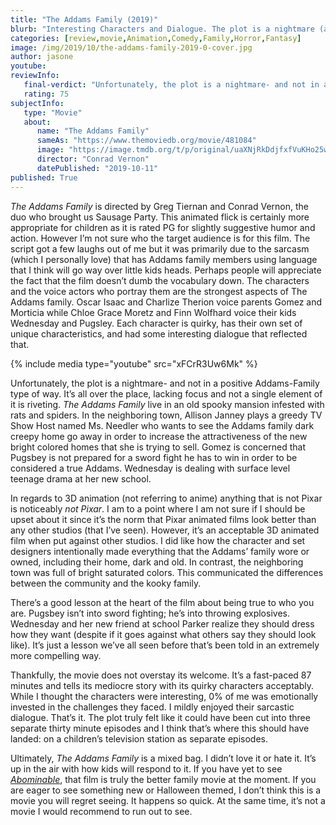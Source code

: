 ```yaml
---
title: "The Addams Family (2019)"
blurb: "Interesting Characters and Dialogue. The plot is a nightmare (and not in a good way)"
categories: [review,movie,Animation,Comedy,Family,Horror,Fantasy]
image: /img/2019/10/the-addams-family-2019-0-cover.jpg
author: jasone
youtube: 
reviewInfo:
   final-verdict: "Unfortunately, the plot is a nightmare- and not in a positive Addams-Family type of way. It’s all over the place, lacking focus and not a single element of it is riveting."
   rating: 75
subjectInfo:
   type: "Movie"
   about:
      name: "The Addams Family"
      sameAs: "https://www.themoviedb.org/movie/481084"
      image: "https://image.tmdb.org/t/p/original/uaXNjRkDdjfxfVuKHo25wkA6CiA.jpg"
      director: "Conrad Vernon"
      datePublished: "2019-10-11"
published: True
---
```


*The Addams Family* is directed by Greg Tiernan and Conrad Vernon, the duo who brought us Sausage Party. This animated flick is certainly more appropriate for children as it is rated PG for slightly suggestive humor and action. However I’m not sure who the target audience is for this film. The script got a few laughs out of me but it was primarily due to the sarcasm (which I personally love) that has Addams family members using language that I think will go way over little kids heads. Perhaps people will appreciate the fact that the film doesn’t dumb the vocabulary down. The characters and the voice actors who portray them are the strongest aspects of The Addams family. Oscar Isaac and Charlize Therion voice parents Gomez and Morticia while Chloe Grace Moretz and Finn Wolfhard voice their kids Wednesday and Pugsley. Each character is quirky, has their own set of unique characteristics, and had some interesting dialogue that reflected that. 

{% include media type="youtube" src="xFCrR3Uw6Mk" %}

Unfortunately, the plot is a nightmare- and not in a positive Addams-Family type of way. It’s all over the place, lacking focus and not a single element of it is riveting. *The Addams Family* live in an old spooky mansion infested with rats and spiders. In the neighboring town, Allison Janney plays a greedy TV Show Host named Ms. Needler who wants to see the Addams family dark creepy home go away in order to increase the attractiveness of the new bright colored homes that she is trying to sell. Gomez is concerned that Pugsbey is not prepared for a sword fight he has to win in order to be considered a true Addams. Wednesday is dealing with surface level teenage drama at her new school. 

In regards to 3D animation (not referring to anime) anything that is not Pixar is noticeably *not Pixar*. I am to a point where I am not sure if I should be upset about it since it’s the norm that Pixar animated films look better than any other studios (that I’ve seen). However, it’s an acceptable 3D animated film when put against other studios. I did like how the character and set designers intentionally made everything that the Addams’ family wore or owned, including their home, dark and old. In contrast, the neighboring town was full of bright saturated colors. This communicated the differences between the community and the kooky family.

There’s a good lesson at the heart of the film about being true to who you are. Pugsbey isn’t into sword fighting; he’s into throwing explosives. Wednesday and her new friend at school Parker realize they should dress how they want (despite if it goes against what others say they should look like). It’s just a lesson we’ve all seen before that’s been told in an extremely more compelling way. 

Thankfully, the movie does not overstay its welcome. It’s a fast-paced 87 minutes and tells its mediocre story with its quirky characters acceptably. While I thought the characters were interesting, 0% of me was emotionally invested in the challenges they faced. I mildly enjoyed their sarcastic dialogue. That’s it. The plot truly felt like it could have been cut into three separate thirty minute episodes and I think that’s where this should have landed: on a children’s television station as separate episodes.

Ultimately, *The Addams Family* is a mixed bag. I didn’t love it or hate it. It’s up in the air with how kids will respond to it. If you have yet to see [*Abominable*](https://www.eskimotv.net/articles/2019/09/28/abominable-2019/), that film is truly the better family movie at the moment. If you are eager to see something new or Halloween themed, I don’t think this is a movie you will regret seeing. It happens so quick. At the same time, it’s not a movie I would recommend to run out to see.